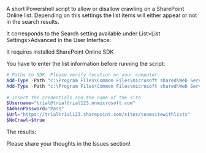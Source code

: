 A short Powershell script to allow or disallow crawling on a SharePoint Online list. Depending on this settings the list items will either appear or not in the search results.

 

It corresponds to the Search setting available under List>List Settings>Advanced in the User Interface:



 

 

 

It requires installed  SharePoint Online SDK 

You have to enter the list information before running the script:

 

 

```PowerShell
# Paths to SDK. Please verify location on your computer. 
Add-Type -Path "c:\Program Files\Common Files\microsoft shared\Web Server Extensions\15\ISAPI\Microsoft.SharePoint.Client.dll"  
Add-Type -Path "c:\Program Files\Common Files\microsoft shared\Web Server Extensions\15\ISAPI\Microsoft.SharePoint.Client.Runtime.dll"  
 
# Insert the credentials and the name of the site 
$Username="trial@trialtrial123.onmicrosoft.com" 
$AdminPassword="Pass" 
$Url="https://trialtrial123.sharepoint.com/sites/teamsitewithlists" 
$NoCrawl=$true
 ```
 



 

The results:

 



 

 

 

Please share your thoughts in the Issues section!
